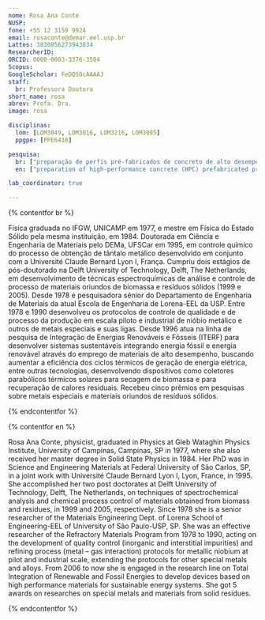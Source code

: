 ```yaml
---
nome: Rosa Ana Conte
NUSP:
fone: +55 12 3159 9924
email: rosaconte@demar.eel.usp.br
Lattes: 3830856273943834
ResearcherID:
ORCID: 0000-0003-3376-3584
Scopus:
GoogleScholar: FeDQS0cAAAAJ
staff:
  br: Professora Doutora
short_name: rosa
abrev: Profa. Dra.
image: rosa

disciplinas:
  lom: [LOM3049, LOM3016, LOM3216, LOM3095]
  ppgpe: [PPE6410]

pesquisa:
  br: ["preparação de perfis pré-fabricados de concreto de alto desempenho (CAD) com adição de sílica ativa de casca de arroz para múltiplas aplicações na solução de problemas típicos de países com clima tropical", "utilização de plásticos não recicláveis em perfis não estruturais de CAD", "preparação de concretos refratários para isolamento térmico de dispositivos de ciclos de potência", "projetos básicos de unidades termoelétricas para geração sustentável de energia elétrica usando energia solar térmica, biomassas e resíduos sólidos orgânicos"]
  en: ["preparation of high-performance concrete (HPC) prefabricated profiles for multiple applications to solve typical problems of tropical climate countries", "preparation of HPC profiles with addition of non-recycable plastics for non-structural applications", "preparation of refractory concretes for insulation purposes in thermal devices of power generation cycles", "development of thermoelectrical units for sustainable electric energy systems by integrating thermal solar energy, biomass energy and selected organic solids"]

lab_coordinator: true

---
```


{% contentfor br %}

Física graduada no IFGW, UNICAMP em 1977, e mestre em Física do Estado Sólido pela mesma instituição, em 1984. Doutorada em Ciência e Engenharia de Materiais pelo DEMa, UFSCar em 1995, em controle químico do processo de obtenção de tântalo metálico desenvolvido em conjunto com a Université Claude Bernard Lyon I, França. Cumpriu dois estágios de pós-doutorado na Delft University of Technology, Delft, The Netherlands, em desenvolvimento de técnicas espectroquímicas de análise e controle de processo de materiais oriundos de biomassa e resíduos sólidos (1999 e 2005). Desde 1978 é pesquisadora sênior do Departamento de Engenharia de Materiais da atual Escola de Engenharia de Lorena-EEL da USP. Entre 1978 e 1990 desenvolveu os protocolos de controle de qualidade e de processo da produção em escala piloto e industrial de nióbio metálico e outros de metais especiais e suas ligas. Desde 1996 atua na linha de pesquisa de Integração de Energias Renováveis e Fósseis (ITERF) para desenvolver sistemas sustentáveis integrando energia fóssil e energia renovável através do emprego de materiais de alto desempenho, buscando aumentar a eficiência dos ciclos térmicos de geração de energia elétrica, entre outras tecnologias, desenvolvendo dispositivos como coletores parabólicos térmicos solares para secagem de biomassa e para recuperação de calores residuais. Recebeu cinco prêmios em pesquisas sobre metais especiais e materiais oriundos de resíduos sólidos.

{% endcontentfor %}

{% contentfor en %}

Rosa Ana Conte, physicist, graduated in Physics at Gleb Wataghin Physics Institute, University of Campinas, Campinas, SP in 1977, where she also received her master degree in Solid State Physics in 1984. Her PhD was in Science and Engineering Materials at Federal University of São Carlos, SP, in a joint work with Université Claude Bernard Lyon I, Lyon, France, in 1995. She accomplished her two post doctorates at Delft University of Technology, Delft, The Netherlands, on techniques of spectrochemical analysis and chemical process control of materials obtained from biomass and residues, in 1999 and 2005, respectively. Since 1978 she is a senior researcher of the Materials Engineering Dept. of Lorena School of Engineering-EEL of University of São Paulo-USP, SP. She was an effective researcher of the Refractory Materials Program from 1978 to 1990, acting on the development of quality control (inorganic and interstitial impurities) and refining process (metal – gas interaction) protocols for metallic niobium at pilot and industrial scale, extending the protocols for other special metals and alloys. From 2006 to now she is engaged in the research line on Total Integration of Renewable and Fossil Energies to develop devices based on high performance materials for sustainable energy systems. She got 5 awards on researches on special metals and materials from solid residues.

{% endcontentfor %}
